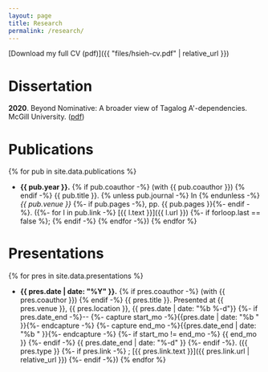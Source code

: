 ```yaml
---
layout: page
title: Research
permalink: /research/
---
```


[Download my full CV (pdf)]({{ "files/hsieh-cv.pdf" | relative_url }})

# Dissertation
  **2020**.
  Beyond Nominative: A broader view of Tagalog A'-dependencies.
  McGill University.
  ([pdf](/files/thesis-pdfx.pdf))

# Publications
{% for pub in site.data.publications %}
- **{{ pub.year }}.**
  {% if pub.coauthor -%}
    (with {{ pub.coauthor }})
  {% endif -%}
  {{ pub.title }}.
  {% unless pub.journal -%} In {% endunless -%}
  *{{ pub.venue }}*
  {%- if pub.pages -%}, pp. {{ pub.pages }}{%- endif -%}.
  ({%- for l in pub.link -%}
    [{{ l.text }}]({{ l.url }})
    {%- if forloop.last == false %}; {% endif -%}
  {% endfor -%})
{% endfor %}


# Presentations
{% for pres in site.data.presentations %}
- **{{ pres.date | date: "%Y" }}.**
  {% if pres.coauthor -%}
    (with {{ pres.coauthor }})
  {% endif -%}
  {{ pres.title }}.
  Presented at {{ pres.venue }}, {{ pres.location }}, {{ pres.date | date: "%b %-d"}}
  {%- if pres.date_end -%}--
    {%- capture start_mo -%}{{pres.date | date: "%b " }}{%- endcapture -%}
    {%- capture end_mo -%}{{pres.date_end | date: "%b " }}{%- endcapture -%}
    {%- if start_mo != end_mo -%}
      {{ end_mo }}
    {%- endif -%}
    {{ pres.date_end | date: "%-d" }}
  {%- endif -%}.
  ({{ pres.type }}
  {%- if pres.link -%}
    ; [{{ pres.link.text }}]({{ pres.link.url | relative_url }})
  {%- endif -%})
{% endfor %}



<!-- This is the base Jekyll theme. You can find out more info about customizing your Jekyll theme, as well as basic Jekyll usage documentation at [jekyllrb.com](http://jekyllrb.com/)

You can find the source code for the Jekyll new theme at: [github.com/jglovier/jekyll-new](https://github.com/jglovier/jekyll-new)

You can find the source code for Jekyll at [github.com/jekyll/jekyll](https://github.com/jekyll/jekyll)
 -->
